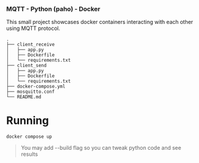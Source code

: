 ### MQTT - Python (paho) - Docker

This small project showcases docker containers
interacting with each other using MQTT protocol.

```
.
├── client_receive
│   ├── app.py
│   ├── Dockerfile
│   └── requirements.txt
├── client_send
│   ├── app.py
│   ├── Dockerfile
│   └── requirements.txt
├── docker-compose.yml
├── mosquitto.conf
└── README.md
```
# Running

`docker compose up`

> You may add --build flag so you can tweak python code and see results

